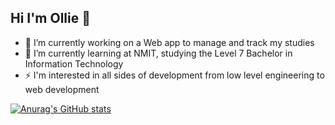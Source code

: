 ## Hi I'm Ollie 👋

- 🔭 I’m currently working on a Web app to manage and track my studies
- 🌱 I’m currently learning at NMIT, studying the Level 7 Bachelor in Information Technology
- ⚡ I'm interested in all sides of development from low level engineering to web development
  
[![Anurag's GitHub stats](https://github-readme-stats.vercel.app/api?username=Ollie-Moss&show_icons=true&theme=dracula)](https://github.com/anuraghazra/github-readme-stats)

